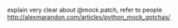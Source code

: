 
explain very clear about @mock.patch, refer to people
http://alexmarandon.com/articles/python_mock_gotchas/

